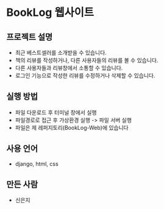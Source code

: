 # BookLog 웹사이트

## 프로젝트 설명
- 최근 베스트셀러를 소개받을 수 있습니다.
- 책의 리뷰를 작성하거나, 다른 사용자들의 리뷰를 볼 수 있습니다.
- 다른 사용자들과 리뷰창에서 소통할 수 있습니다.
- 로그인 기능으로 작성한 리뷰를 수정하거나 삭제할 수 있습니다.

## 실행 방법
- 파일 다운로드 후 터미널 창에서 실행
- 파일경로로 접근 후 가상환경 실행 -> 파일 서버 실행
- 파일은 제 레퍼지토리(BookLog-Web)에 있습니다

## 사용 언어
- django, html, css

## 만든 사람
- 신은지
